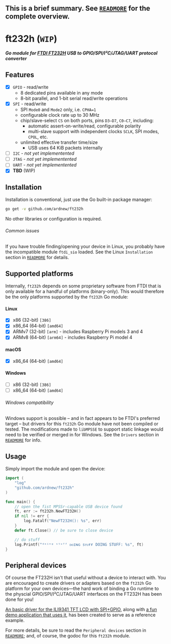 ## **This is a brief summary. See [`READMORE`](READMORE.md) for the complete overview.**

# ft232h (**`WIP`**)
##### Go module for [FTDI FT232H](https://www.ftdichip.com/Products/ICs/FT232H.htm) USB to GPIO/SPI/I²C/JTAG/UART protocol converter

## Features
- [x] `GPIO` - read/write
   - 8 dedicated pins available in any mode
   - 8-bit parallel, and 1-bit serial read/write operations
- [x] `SPI` - read/write
   - SPI `Mode0` and `Mode2` only, i.e. `CPHA=1`
   - configurable clock rate up to 30 MHz
   - chip/slave-select `CS` on both ports, pins `D3—D7`, `C0—C7`, including:
     - automatic assert-on-write/read, configurable polarity
     - multi-slave support with independent clocks `SCLK`, SPI modes, `CPOL`, etc.
   - unlimited effective transfer time/size
     - USB uses 64 KiB packets internally
- [ ] `I2C` - _not yet implementented_
- [ ] `JTAG` - _not yet implementented_
- [ ] `UART` - _not yet implementented_
- [x] **TBD** (WIP)

## Installation
Installation is conventional, just use the Go built-in package manager:
```sh
go get -v github.com/ardnew/ft232h
```
No other libraries or configuration is required.

###### Common issues
If you have trouble finding/opening your device in Linux, you probably have the incompatible module `ftdi_sio` loaded. See the Linux `Installation` section in [`READMORE`](READMORE.md) for details.

## Supported platforms
Internally, `ft232h` depends on some proprietary software from FTDI that is only available for a handful of platforms (binary-only). This would therefore be the only platforms supported by the `ft232h` Go module:
#### Linux
- [x] x86 (32-bit) `[386]`
- [x] x86_64 (64-bit) `[amd64]`
- [x] ARMv7 (32-bit) `[arm]` - includes Raspberry Pi models 3 and 4
- [x] ARMv8 (64-bit) `[arm64]` - includes Raspberry Pi model 4
#### macOS
- [x] x86_64 (64-bit) `[amd64]`
#### Windows
- [ ] x86 (32-bit) `[386]`
- [ ] x86_64 (64-bit) `[amd64]`
###### Windows compatibility
Windows support is possible – and in fact appears to be FTDI's preferred target – but drivers for this `ft232h` Go module have not been compiled or tested. The modifications made to `libMPSSE` to support static linkage would need to be verified or merged in for Windows. See the `Drivers` section in [`READMORE`](READMORE.md) for info.

## Usage
Simply import the module and open the device:
```go
import (
	"log"
	"github.com/ardnew/ft232h"
)

func main() {
	// open the fist MPSSr-capable USB device found
	ft, err := ft232h.NewFT232H()
	if nil != err {
		log.Fatalf("NewFT232H(): %s", err)
	}
	defer ft.Close() // be sure to close device

	// do stuff
	log.Printf("ᵈᵒⁱⁿᵍ ˢᵗᵘᶠᶠ ᴅᴏɪɴɢ sᴛᴜғғ DOING STUFF: %s", ft)
}
```

## Peripheral devices
Of course the FT232H isn't that useful without a device to interact with. You are encouraged to create drivers or adapters based on the `ft232h` Go platform for your own devices—the hard work of binding a Go runtime to the physcial GPIO/SPI/I²C/JTAG/UART interfaces on the FT232H has been done for you!

[An basic driver for the ILI9341 TFT LCD with SPI+GPIO](drv/ili9341), along with [a fun demo application that uses it](examples/spi/ili9341/boing), has been created to serve as a reference example.

For more details, be sure to read the `Peripheral devices` section  in [`READMORE`](READMORE.md); and, of course, the godoc for this `ft232h` module.

